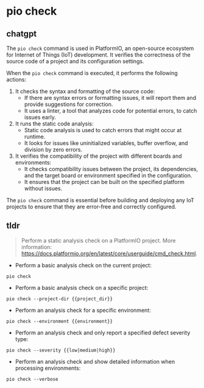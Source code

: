 # pio check 
## chatgpt 
The `pio check` command is used in PlatformIO, an open-source ecosystem for Internet of Things (IoT) development. It verifies the correctness of the source code of a project and its configuration settings.

When the `pio check` command is executed, it performs the following actions:

1. It checks the syntax and formatting of the source code:
   - If there are syntax errors or formatting issues, it will report them and provide suggestions for correction.
   - It uses a linter, a tool that analyzes code for potential errors, to catch issues early.
2. It runs the static code analysis: 
   - Static code analysis is used to catch errors that might occur at runtime. 
   - It looks for issues like uninitialized variables, buffer overflow, and division by zero errors.
3. It verifies the compatibility of the project with different boards and environments:
   - It checks compatibility issues between the project, its dependencies, and the target board or environment specified in the configuration.
   - It ensures that the project can be built on the specified platform without issues.

The `pio check` command is essential before building and deploying any IoT projects to ensure that they are error-free and correctly configured. 

## tldr 
 
> Perform a static analysis check on a PlatformIO project.
> More information: <https://docs.platformio.org/en/latest/core/userguide/cmd_check.html>.

- Perform a basic analysis check on the current project:

`pio check`

- Perform a basic analysis check on a specific project:

`pio check --project-dir {{project_dir}}`

- Perform an analysis check for a specific environment:

`pio check --environment {{environment}}`

- Perform an analysis check and only report a specified defect severity type:

`pio check --severity {{low|medium|high}}`

- Perform an analysis check and show detailed information when processing environments:

`pio check --verbose`
